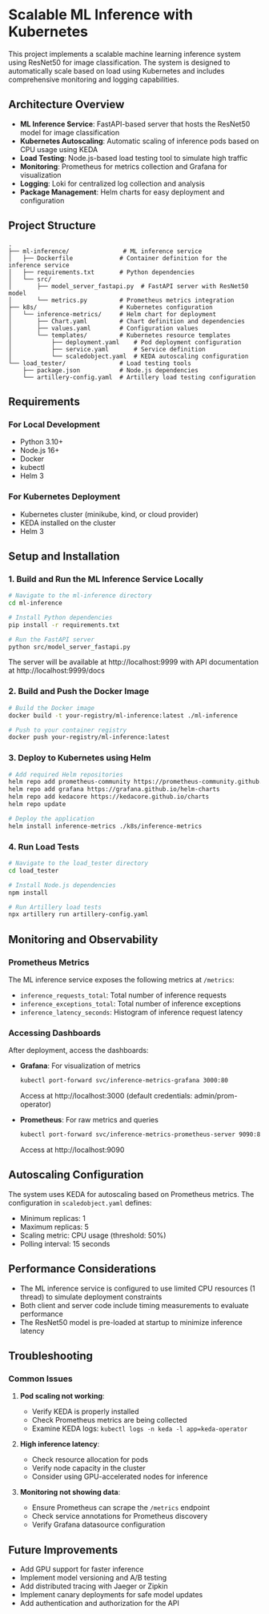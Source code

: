 # Scalable ML Inference with Kubernetes

This project implements a scalable machine learning inference system using ResNet50 for image classification. The system is designed to automatically scale based on load using Kubernetes and includes comprehensive monitoring and logging capabilities.

## Architecture Overview

- **ML Inference Service**: FastAPI-based server that hosts the ResNet50 model for image classification
- **Kubernetes Autoscaling**: Automatic scaling of inference pods based on CPU usage using KEDA
- **Load Testing**: Node.js-based load testing tool to simulate high traffic
- **Monitoring**: Prometheus for metrics collection and Grafana for visualization
- **Logging**: Loki for centralized log collection and analysis
- **Package Management**: Helm charts for easy deployment and configuration

## Project Structure

```
.
├── ml-inference/               # ML inference service
│   ├── Dockerfile             # Container definition for the inference service
│   ├── requirements.txt       # Python dependencies
│   └── src/
│       ├── model_server_fastapi.py  # FastAPI server with ResNet50 model
│       └── metrics.py         # Prometheus metrics integration
├── k8s/                       # Kubernetes configuration
│   └── inference-metrics/     # Helm chart for deployment
│       ├── Chart.yaml         # Chart definition and dependencies
│       ├── values.yaml        # Configuration values
│       └── templates/         # Kubernetes resource templates
│           ├── deployment.yaml    # Pod deployment configuration
│           ├── service.yaml       # Service definition
│           └── scaledobject.yaml  # KEDA autoscaling configuration
└── load_tester/               # Load testing tools
    ├── package.json           # Node.js dependencies
    └── artillery-config.yaml  # Artillery load testing configuration
```

## Requirements

### For Local Development

- Python 3.10+
- Node.js 16+
- Docker
- kubectl
- Helm 3

### For Kubernetes Deployment

- Kubernetes cluster (minikube, kind, or cloud provider)
- KEDA installed on the cluster
- Helm 3

## Setup and Installation

### 1. Build and Run the ML Inference Service Locally

```bash
# Navigate to the ml-inference directory
cd ml-inference

# Install Python dependencies
pip install -r requirements.txt

# Run the FastAPI server
python src/model_server_fastapi.py
```

The server will be available at http://localhost:9999 with API documentation at http://localhost:9999/docs

### 2. Build and Push the Docker Image

```bash
# Build the Docker image
docker build -t your-registry/ml-inference:latest ./ml-inference

# Push to your container registry
docker push your-registry/ml-inference:latest
```

### 3. Deploy to Kubernetes using Helm

```bash
# Add required Helm repositories
helm repo add prometheus-community https://prometheus-community.github.io/helm-charts
helm repo add grafana https://grafana.github.io/helm-charts
helm repo add kedacore https://kedacore.github.io/charts
helm repo update

# Deploy the application
helm install inference-metrics ./k8s/inference-metrics
```

### 4. Run Load Tests

```bash
# Navigate to the load_tester directory
cd load_tester

# Install Node.js dependencies
npm install

# Run Artillery load tests
npx artillery run artillery-config.yaml
```

## Monitoring and Observability

### Prometheus Metrics

The ML inference service exposes the following metrics at `/metrics`:

- `inference_requests_total`: Total number of inference requests
- `inference_exceptions_total`: Total number of inference exceptions
- `inference_latency_seconds`: Histogram of inference request latency

### Accessing Dashboards

After deployment, access the dashboards:

- **Grafana**: For visualization of metrics

  ```bash
  kubectl port-forward svc/inference-metrics-grafana 3000:80
  ```

  Access at http://localhost:3000 (default credentials: admin/prom-operator)

- **Prometheus**: For raw metrics and queries
  ```bash
  kubectl port-forward svc/inference-metrics-prometheus-server 9090:80
  ```
  Access at http://localhost:9090

## Autoscaling Configuration

The system uses KEDA for autoscaling based on Prometheus metrics. The configuration in `scaledobject.yaml` defines:

- Minimum replicas: 1
- Maximum replicas: 5
- Scaling metric: CPU usage (threshold: 50%)
- Polling interval: 15 seconds

## Performance Considerations

- The ML inference service is configured to use limited CPU resources (1 thread) to simulate deployment constraints
- Both client and server code include timing measurements to evaluate performance
- The ResNet50 model is pre-loaded at startup to minimize inference latency

## Troubleshooting

### Common Issues

1. **Pod scaling not working**:

   - Verify KEDA is properly installed
   - Check Prometheus metrics are being collected
   - Examine KEDA logs: `kubectl logs -n keda -l app=keda-operator`

2. **High inference latency**:

   - Check resource allocation for pods
   - Verify node capacity in the cluster
   - Consider using GPU-accelerated nodes for inference

3. **Monitoring not showing data**:
   - Ensure Prometheus can scrape the `/metrics` endpoint
   - Check service annotations for Prometheus discovery
   - Verify Grafana datasource configuration

## Future Improvements

- Add GPU support for faster inference
- Implement model versioning and A/B testing
- Add distributed tracing with Jaeger or Zipkin
- Implement canary deployments for safe model updates
- Add authentication and authorization for the API
